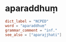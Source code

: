 # aparaddhuṃ

``` toml
dict_label = "NCPED"
word = "aparaddhuṃ"
grammar_comment = "inf."
see_also = ["aparajjhati"]
```

